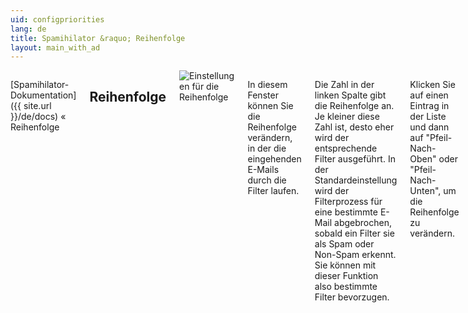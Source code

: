 ```yaml
---
uid: configpriorities
lang: de
title: Spamihilator &raquo; Reihenfolge
layout: main_with_ad
---
```


<div class="row">
<div class="twelve columns" markdown="1">

[Spamihilator-Dokumentation]({{ site.url }}/de/docs) &laquo; Reihenfolge

## Reihenfolge

<img src="{{ site.url }}/images/docs/de/configpriorities_de.png" alt="Einstellungen für die Reihenfolge" class="docs-screenshot">

In diesem Fenster können Sie die Reihenfolge verändern, in der die eingehenden E-Mails durch die Filter laufen.

Die Zahl in der linken Spalte gibt die Reihenfolge an. Je kleiner diese Zahl ist, desto eher wird der entsprechende Filter ausgeführt. In der Standardeinstellung wird der Filterprozess für eine bestimmte E-Mail abgebrochen, sobald ein Filter sie als Spam oder Non-Spam erkennt. Sie können mit dieser Funktion also bestimmte Filter bevorzugen.

Klicken Sie auf einen Eintrag in der Liste und dann auf "Pfeil-Nach-Oben" oder "Pfeil-Nach-Unten", um die Reihenfolge zu verändern.

Außerdem können Sie noch festlegen, was geschehen soll, wenn ein Filter eine Spam- bzw Non-Spam-Nachricht findet. Wenn Sie "**beende den Filter-Prozess**" wählen, wird das aktuelle Ergebnis gespeichert und es werden keine anderen Filter mehr ausgeführt. Klicken Sie aber auf "**fahre mit dem nächsten Filter fort**", wird das aktuelle Ergebnis verworfen und die Nachricht wird an den nächsten Filter in der Reihenfolge übergeben. Diese Funktion ist sehr gut, um bestimmte Funktionen eines Filters zu deaktivieren.

Bitte beachten Sie, dass ein Filter auch weder "Spam" noch "Non-Spam" zurückgeben kann. In diesem Fall wird die Mail an den nächsten Filter übergeben. Wurden alle Filter durchlaufen und das Ergebnis ist nicht eindeutig, wird die Nachricht an das E-Mail-Programm weitergeleitet.

</div>
</div>

